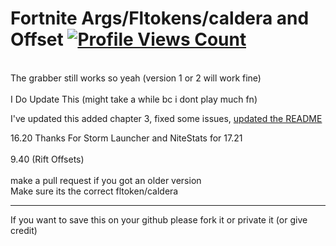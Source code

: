 # Fortnite Args/Fltokens/caldera and Offset   <a href="https://github.com/Trail-Blaze"><img src="https://komarev.com/ghpvc/?username=Trail-Blaze" alt="Profile Views Count"></a>

<!--I may update the offsets each update now instead the args-->
<br>
The grabber still works so yeah (version 1 or 2 will work fine)
<br><br>
I Do Update This (might take a while bc i dont play much fn)
<br>

I've updated this added chapter 3, fixed some issues, [updated the README](https://github.com/zinx-YT/Fortnite-Fltokens-and-offsets/blob/main/Fltokens/README.md)

16.20 Thanks For Storm Launcher and NiteStats for 17.21
<br>
<br>
9.40 (Rift Offsets)
<br><br>
make a pull request if you got an older version
<br>
Make sure its the correct fltoken/caldera
<br>
- - - - - - - - - - - - - -
If you want to save this on your github please fork it or private it (or give credit)
